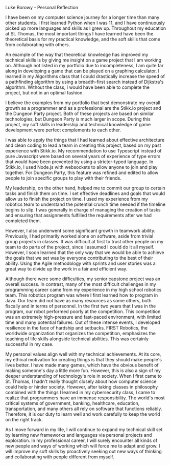 Luke Borowy - Personal Reflection

I have been on my computer science journey for a longer time than many other students. I first learned Python when I was 11, and I have continuously picked up more languages and skills as I grew up. Throughout my education at St. Thomas, the most important things I have learned have been the theoretical basis for my practical knowledge, and the soft skills that come from collaborating with others.

An example of the way that theoretical knowledge has improved my technical skills is by giving me insight on a game project that I am working on. Although not listed in my portfolio due to incompleteness, I am quite far along in developing a game that can be played on a graphing calculator. I learned in my Algorithms class that I could drastically increase the speed of a pathfinding algorithm by using a breadth-first search instead of Dijkstra's algorithm. Without the class, I would have been able to complete the project, but not in an optimal fashion. 

I believe the examples from my portfolio that best demonstrate my overall growth as a programmer and as a professional are the Stikk.io project and the Dungeon Party project. Both of these projects are based on similar technologies, but Dungeon Party is much larger in scope. During this project, my soft skills in leadership and technical knowledge of game development were perfect complements to each other. 

I was able to apply the things that I had learned about effective architecture and clean coding to lead a team in creating this project, based on my past experience with Stikk.io. My recommendation to use Typescript instead of pure Javascript were based on several years of experience of type errors that would have been prevented by using a stricter-typed language. In Stikk.io, I used Node.js with websockets to allow anyone to join and play together. For Dungeon Party, this feature was refined and edited to allow people to join specific groups to play with their friends. 

My leadership, on the other hand, helped me to commit our group to certain tasks and finish them on time. I set effective deadlines and goals that would allow us to finish the project on time. I used my experience from my robotics team to understand the potential crunch time needed if the timeline begins to slip. I was generally in charge of managing the creation of tasks and ensuring that assignments fulfilled the requirements after we had completed them. 

However, I also underwent some significant growth in teamwork ability. Previously, I had primarily worked alone on software, aside from trivial group projects in classes. It was difficult at first to trust other people on my team to do parts of the project, since I assumed I could do it all myself. However, I soon learned that the only way that we would be able to achieve the goals that we set was by everyone contributing to the best of their ability. Using the Agile methodology with sprints and user stories was a great way to divide up the work in a fair and efficient way. 

Although there were some difficulties, my senior capstone project was an overall success. In contrast, many of the most difficult challenges in my programming career came from my experience in my high school robotics team. This robotics program was where I first learned how to program in Java. Our team did not have as many resources as some others, both fiscally and in terms of personnel. In the first two years that I was in the program, our robot performed poorly at the competition. This competition was an extremely high-pressure and fast-paced environment, with limited time and many potential failures. Out of these intense events, I developed resilience in the face of hardship and setbacks. FIRST Robotics, the worldwide organization that organizes the competition, emphasizes the teaching of life skills alongside technical abilities. This was certainly successful in my case. 

My personal values align well with my technical achievements. At its core, my ethical motivation for creating things is that they should make people's lives better. I have made many games, which have the obvious benefit of making someone's day a little more fun. However, this is also a sign of my deeper understanding of technology's role in society. When I first came to St. Thomas, I hadn't really thought closely about how computer science could help or hinder society. However, after taking classes in philosophy combined with the things I learned in my cybersecurity class, I came to realize that programmers have an immense responsibility. The world's most critical systems of government, banking, healthcare, education, transportation, and many others all rely on software that functions reliably. Therefore, it is our duty to learn well and work carefully to keep the world on the right track.

As I move forward in my life, I will continue to expand my technical skill set by learning new frameworks and languages via personal projects and exploration. In my professional career, I will surely encounter all kinds of new people and ways of working which will force me to adapt and grow. I will improve my soft skills by proactively seeking out new ways of thinking and collaborating with people different from myself. 





